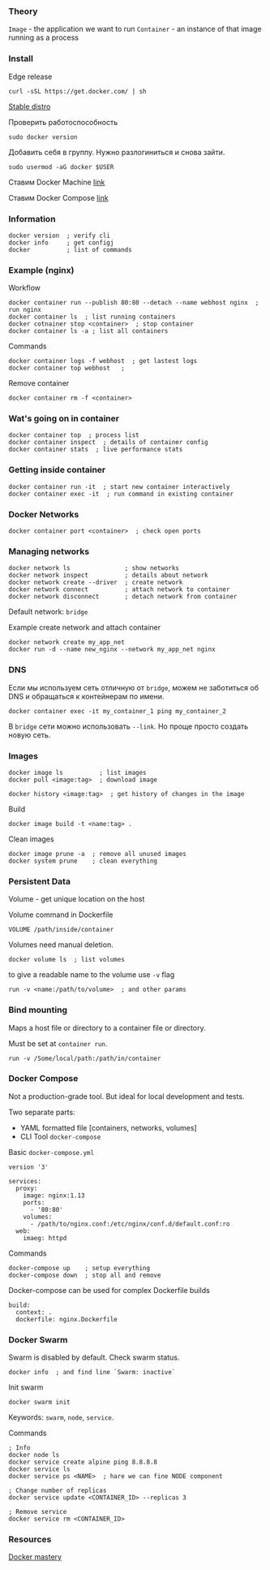 ### Theory

`Image` - the application we want to run
`Container` - an instance of that image running as a process

### Install

Edge release
```
curl -sSL https://get.docker.com/ | sh
```

[Stable distro](store.docker.com)

Проверить работоспособность
```
sudo docker version
```

Добавить себя в группу. Нужно разлогиниться и снова зайти.
```
sudo usermod -aG docker $USER
```

Ставим Docker Machine [link](https://docs.docker.com/machine/install-machine/)

Ставим Docker Compose [link](https://docs.docker.com/compose/install/)

### Information

```
docker version  ; verify cli
docker info     ; get configj
docker          ; list of commands
```

### Example (nginx)
Workflow
```
docker container run --publish 80:80 --detach --name webhost nginx  ; run nginx
docker container ls  ; list running containers
docker cotnainer stop <container>  ; stop container
docker container ls -a ; list all containers
```

Commands
```
docker container logs -f webhost  ; get lastest logs
docker container top webhost   ;
```

Remove container
```
docker container rm -f <container>
```

### Wat's going on in container
```
docker container top  ; process list
docker container inspect  ; details of container config
docker container stats  ; live performance stats
```

### Getting inside container
```
docker container run -it  ; start new container interactively
docker container exec -it  ; run command in existing container
```

### Docker Networks
```
docker container port <container>  ; check open ports
```

### Managing networks
```
docker network ls               ; show networks
docker network inspect          ; details about network
docker network create --driver  ; create network
docker network connect          ; attach network to container
docker network disconnect       ; detach network from container
```

Default network: `bridge`

Example create network and attach container
```
docker network create my_app_net
docker run -d --name new_nginx --network my_app_net nginx
```

### DNS

Если мы используем сеть отличную от `bridge`, можем не заботиться об DNS и обращаться к контейнерам по имени.
```
docker container exec -it my_container_1 ping my_container_2
```

В `bridge` сети можно использовать `--link`. Но проще просто создать  новую сеть.

### Images

```
docker image ls          ; list images
docker pull <image:tag>  ; download image

docker history <image:tag>  ; get history of changes in the image
```

Build
```
docker image build -t <name:tag> .
```

Clean images
```
docker image prune -a  ; remove all unused images
docker system prune    ; clean everything
```

### Persistent Data

Volume - get unique location on the host

Volume command in Dockerfile
```
VOLUME /path/inside/container
```

Volumes need manual deletion.

```
docker volume ls  ; list volumes
```

to give a readable name to the volume use `-v` flag
```
run -v <name:/path/to/volume>  ; and other params
```

### Bind mounting

Maps a host file or directory to a container file or directory.

Must be set at `container run`.

```
run -v /Some/local/path:/path/in/container
```

### Docker Compose

Not a production-grade tool. But ideal for local development and tests.

Two separate parts:
- YAML formatted file [containers, networks, volumes]
- CLI Tool `docker-compose`

Basic `docker-compose.yml`
```
version '3'

services:
  proxy:
    image: nginx:1.13
    ports:
      - '80:80'
    volumes:
      - /path/to/nginx.conf:/etc/nginx/conf.d/default.conf:ro
  web:
    imaeg: httpd

```

Commands
```
docker-compose up    ; setup everything
docker-compose down  ; stop all and remove
```

Docker-compose can be used for complex Dockerfile builds
```
build:
  context: .
  dockerfile: nginx.Dockerfile
```

### Docker Swarm

Swarm is disabled by default.
Check swarm status.
```
docker info  ; and find line `Swarm: inactive`
```

Init swarm
```
docker swarm init
```

Keywords: `swarm`, `node`, `service`.

Commands
```
; Info
docker node ls
docker service create alpine ping 8.8.8.8
docker service ls
docker service ps <NAME>  ; hare we can fine NODE component

; Change number of replicas
docker service update <CONTAINER_ID> --replicas 3

; Remove service
docker service rm <CONTAINER_ID>
```

### Resources

[Docker mastery](https://www.udemy.com/course/docker-mastery/)
